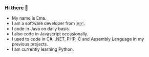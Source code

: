 ### Hi there 👋
- My name is Ema.
- I am a software developer from :malaysia:.
- I code in Java on daily basis.
- I also code in Javascript occasionally.
- I used to code in C#, .NET, PHP, C and Assembly Language in my previous projects.
- I am currently learning Python.
<!--
**emafazillah/emafazillah** is a ✨ _special_ ✨ repository because its `README.md` (this file) appears on your GitHub profile.

Here are some ideas to get you started:

- 🔭 I’m currently working on ...
- 🌱 I’m currently learning ...
- 👯 I’m looking to collaborate on ...
- 🤔 I’m looking for help with ...
- 💬 Ask me about ...
- 📫 How to reach me: ...
- 😄 Pronouns: ...
- ⚡ Fun fact: ...
-->
